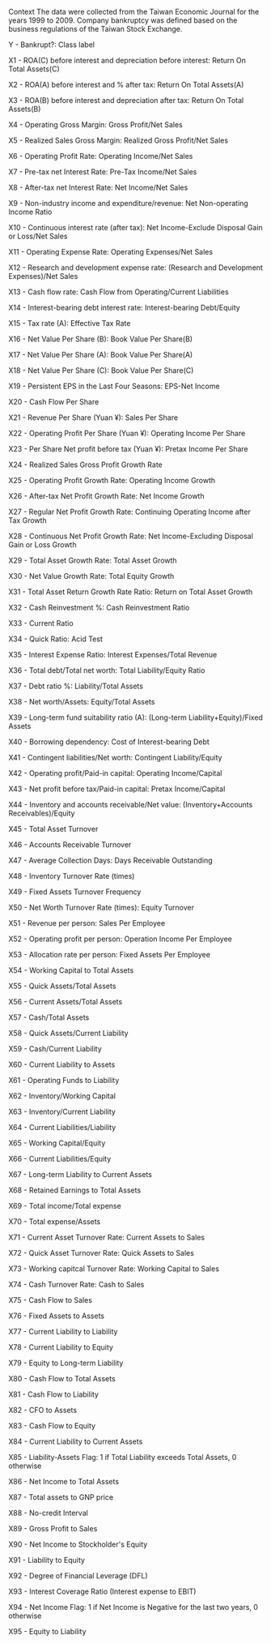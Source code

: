Context
The data were collected from the Taiwan Economic Journal for the years 1999 to 2009. Company bankruptcy was defined based on the business regulations of the Taiwan Stock Exchange.

Y - Bankrupt?: Class label

X1 - ROA(C) before interest and depreciation before interest: Return On Total Assets(C)

X2 - ROA(A) before interest and % after tax: Return On Total Assets(A)

X3 - ROA(B) before interest and depreciation after tax: Return On Total Assets(B)

X4 - Operating Gross Margin: Gross Profit/Net Sales

X5 - Realized Sales Gross Margin: Realized Gross Profit/Net Sales

X6 - Operating Profit Rate: Operating Income/Net Sales

X7 - Pre-tax net Interest Rate: Pre-Tax Income/Net Sales

X8 - After-tax net Interest Rate: Net Income/Net Sales

X9 - Non-industry income and expenditure/revenue: Net Non-operating Income Ratio  

X10 - Continuous interest rate (after tax): Net Income-Exclude Disposal Gain or Loss/Net Sales  

X11 - Operating Expense Rate: Operating Expenses/Net Sales  

X12 - Research and development expense rate: (Research and Development Expenses)/Net Sales  

X13 - Cash flow rate: Cash Flow from Operating/Current Liabilities  

X14 - Interest-bearing debt interest rate: Interest-bearing Debt/Equity  

X15 - Tax rate (A): Effective Tax Rate  

X16 - Net Value Per Share (B): Book Value Per Share(B)  

X17 - Net Value Per Share (A): Book Value Per Share(A)  

X18 - Net Value Per Share (C): Book Value Per Share(C)  

X19 - Persistent EPS in the Last Four Seasons: EPS-Net Income  

X20 - Cash Flow Per Share  

X21 - Revenue Per Share (Yuan ¥): Sales Per Share  

X22 - Operating Profit Per Share (Yuan ¥): Operating Income Per Share  

X23 - Per Share Net profit before tax (Yuan ¥): Pretax Income Per Share  

X24 - Realized Sales Gross Profit Growth Rate  

X25 - Operating Profit Growth Rate: Operating Income Growth  

X26 - After-tax Net Profit Growth Rate: Net Income Growth  

X27 - Regular Net Profit Growth Rate: Continuing Operating Income after Tax Growth  

X28 - Continuous Net Profit Growth Rate: Net Income-Excluding Disposal Gain or Loss Growth  

X29 - Total Asset Growth Rate: Total Asset Growth  

X30 - Net Value Growth Rate: Total Equity Growth  

X31 - Total Asset Return Growth Rate Ratio: Return on Total Asset Growth  

X32 - Cash Reinvestment %: Cash Reinvestment Ratio  

X33 - Current Ratio  

X34 - Quick Ratio: Acid Test  

X35 - Interest Expense Ratio: Interest Expenses/Total Revenue  

X36 - Total debt/Total net worth: Total Liability/Equity Ratio  

X37 - Debt ratio %: Liability/Total Assets  

X38 - Net worth/Assets: Equity/Total Assets  

X39 - Long-term fund suitability ratio (A): (Long-term Liability+Equity)/Fixed Assets  

X40 - Borrowing dependency: Cost of Interest-bearing Debt  

X41 - Contingent liabilities/Net worth: Contingent Liability/Equity  

X42 - Operating profit/Paid-in capital: Operating Income/Capital  

X43 - Net profit before tax/Paid-in capital: Pretax Income/Capital  

X44 - Inventory and accounts receivable/Net value: (Inventory+Accounts Receivables)/Equity  

X45 - Total Asset Turnover  

X46 - Accounts Receivable Turnover  

X47 - Average Collection Days: Days Receivable Outstanding  

X48 - Inventory Turnover Rate (times)  

X49 - Fixed Assets Turnover Frequency  

X50 - Net Worth Turnover Rate (times): Equity Turnover  

X51 - Revenue per person: Sales Per Employee  

X52 - Operating profit per person: Operation Income Per Employee  

X53 - Allocation rate per person: Fixed Assets Per Employee  

X54 - Working Capital to Total Assets  

X55 - Quick Assets/Total Assets  

X56 - Current Assets/Total Assets  

X57 - Cash/Total Assets  

X58 - Quick Assets/Current Liability  

X59 - Cash/Current Liability  

X60 - Current Liability to Assets  

X61 - Operating Funds to Liability  

X62 - Inventory/Working Capital  

X63 - Inventory/Current Liability  

X64 - Current Liabilities/Liability  

X65 - Working Capital/Equity  

X66 - Current Liabilities/Equity  

X67 - Long-term Liability to Current Assets  

X68 - Retained Earnings to Total Assets  

X69 - Total income/Total expense  

X70 - Total expense/Assets  

X71 - Current Asset Turnover Rate: Current Assets to Sales  

X72 - Quick Asset Turnover Rate: Quick Assets to Sales  

X73 - Working capitcal Turnover Rate: Working Capital to Sales  

X74 - Cash Turnover Rate: Cash to Sales  

X75 - Cash Flow to Sales  

X76 - Fixed Assets to Assets  

X77 - Current Liability to Liability  

X78 - Current Liability to Equity  

X79 - Equity to Long-term Liability  

X80 - Cash Flow to Total Assets  

X81 - Cash Flow to Liability  

X82 - CFO to Assets  

X83 - Cash Flow to Equity  

X84 - Current Liability to Current Assets  

X85 - Liability-Assets Flag: 1 if Total Liability exceeds Total Assets, 0 otherwise  

X86 - Net Income to Total Assets  

X87 - Total assets to GNP price  

X88 - No-credit Interval  

X89 - Gross Profit to Sales  

X90 - Net Income to Stockholder's Equity  

X91 - Liability to Equity  

X92 - Degree of Financial Leverage (DFL)  

X93 - Interest Coverage Ratio (Interest expense to EBIT)  

X94 - Net Income Flag: 1 if Net Income is Negative for the last two years, 0 otherwise  

X95 - Equity to Liability  



